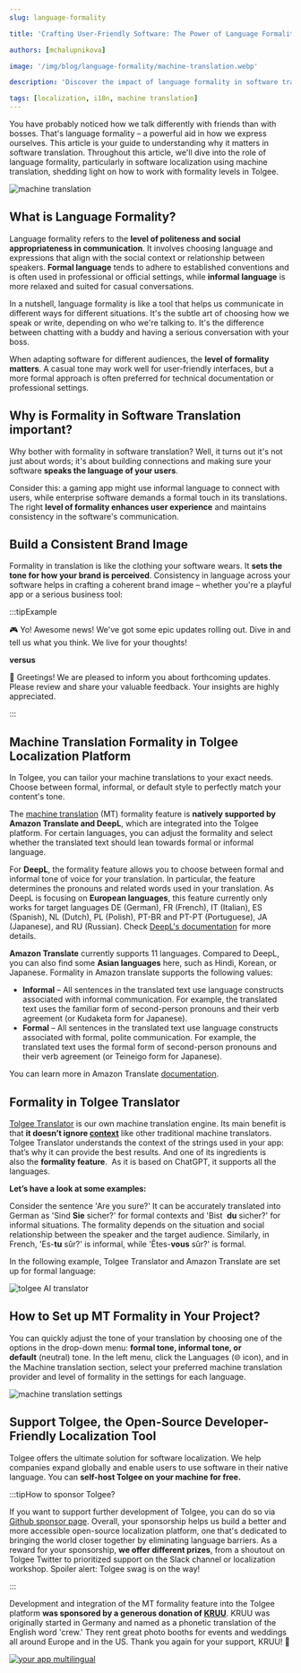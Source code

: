 ```yaml
---
slug: language-formality

title: 'Crafting User-Friendly Software: The Power of Language Formality'

authors: [mchalupnikova]

image: '/img/blog/language-formality/machine-translation.webp'

description: 'Discover the impact of language formality in software translation. Learn the importance of formality and craft user-friendly experience for global success.'

tags: [localization, i18n, machine translation]
---
```


You have probably noticed how we talk differently with friends than with bosses. That's language formality – a powerful aid in
how we express ourselves. This article is your guide to understanding why it matters in software translation. Throughout this
article, we'll dive into the role of language formality, particularly in software localization using machine translation,
shedding light on how to work with formality levels in Tolgee.

![machine translation](/img/blog/language-formality/machine-translation.webp)

<!--truncate-->

## What is Language Formality?

Language formality refers to the **level of politeness and social appropriateness in communication**. It involves choosing
language and expressions that align with the social context or relationship between speakers. **Formal language** tends to adhere
to established conventions and is often used in professional or official settings, while **informal language** is more relaxed
and suited for casual conversations.

In a nutshell, language formality is like a tool that helps us communicate in different ways for different situations. It's
the subtle art of choosing how we speak or write, depending on who we're talking to. It's the difference between chatting
with a buddy and having a serious conversation with your boss.

When adapting software for different audiences, the **level of formality matters**. A casual tone may work well for user-friendly
interfaces, but a more formal approach is often preferred for technical documentation or professional settings.

## Why is Formality in Software Translation important?

Why bother with formality in software translation? Well, it turns out it's not just about words; it's about building connections
and making sure your software **speaks the language of your users**.

Consider this: a gaming app might use informal language to connect with users, while enterprise software demands a formal touch
in its translations. The right **level of formality enhances user experience** and maintains consistency in the software's communication.

## Build a Consistent Brand Image

Formality in translation is like the clothing your software wears. It **sets the tone for how your brand is perceived**. Consistency
in language across your software helps in crafting a coherent brand image – whether you're a playful app or a serious business tool:

:::tipExample

🎮 Yo! Awesome news! We've got some epic updates rolling out. Dive in and tell us what you think. We live for your thoughts!

**versus**

🏢 Greetings! We are pleased to inform you about forthcoming updates. Please review and share your valuable feedback. Your insights
are highly appreciated.

:::

## Machine Translation Formality in Tolgee Localization Platform

In Tolgee, you can tailor your machine translations to your exact needs. Choose between formal, informal, or default style to perfectly
match your content's tone.

The [machine translation](/blog/machine-translation-in-tolgee) (MT) formality feature is **natively supported by Amazon Translate and DeepL**,
which are integrated into the Tolgee platform. For certain languages, you can adjust the formality and select whether the translated
text should lean towards formal or informal language.

For **DeepL**, the formality feature allows you to choose between formal and informal tone of voice for your translation. In particular,
the feature determines the pronouns and related words used in your translation. As DeepL is focusing on **European languages**, this
feature currently only works for target languages DE (German), FR (French), IT (Italian), ES (Spanish), NL (Dutch), PL (Polish),
PT-BR and PT-PT (Portuguese), JA (Japanese), and RU (Russian). Check [DeepL's documentation](https://www.deepl.com/docs-api/translate-text/request)
for more details.

**Amazon Translate** currently supports 11 languages. Compared to DeepL, you can also find some **Asian languages** here, such as Hindi, Korean,
or Japanese. Formality in Amazon translate supports the following values:

- **Informal** – All sentences in the translated text use language constructs associated with informal communication. For example, the translated
  text uses the familiar form of second-person pronouns and their verb agreement (or Kudaketa form for Japanese).
- **Formal** – All sentences in the translated text use language constructs associated with formal, polite communication. For example, the
  translated text uses the formal form of second-person pronouns and their verb agreement (or Teineigo form for Japanese).

You can learn more in Amazon Translate [documentation](https://docs.aws.amazon.com/translate/latest/dg/customizing-translations-formality.html#customizing-translations-formality-languages).

## Formality in Tolgee Translator

[Tolgee Translator](/blog/tolgee-ai-translator) is our own machine translation engine. Its main benefit is that **it doesn’t ignore
[context](/blog/context-gamechanger-localization)** like other traditional machine translators. Tolgee Translator understands the context
of the strings used in your app: that’s why it can provide the best results. And one of its ingredients is also the **formality feature**. 
As it is based on ChatGPT, it supports all the languages.

**Let’s have a look at some examples:**

Consider the sentence 'Are you sure?' It can be accurately translated into German as 'Sind **Sie** sicher?' for formal contexts and 'Bist 
**du** sicher?' for informal situations. The formality depends on the situation and social relationship between the speaker and the target
audience. Similarly, in French, 'Es-**tu** sûr?' is informal, while 'Êtes-**vous** sûr?' is formal.

In the following example, Tolgee Translator and Amazon Translate are set up for formal language:

![tolgee AI translator](/img/blog/language-formality/tolgee-translator.webp)

## How to Set up MT Formality in Your Project?

You can quickly adjust the tone of your translation by choosing one of the options in the drop-down menu: **formal tone, informal tone,
or default** (neutral) tone. In the left menu, click the Languages (🌐 icon), and in the Machine translation section, select your preferred
machine translation provider and level of formality in the settings for each language.

![machine translation settings](/img/blog/language-formality/machine-translation-settings.webp)

## Support Tolgee, the Open-Source Developer-Friendly Localization Tool

Tolgee offers the ultimate solution for software localization. We help companies expand globally and enable users to use software in
their native language. You can **self-host Tolgee on your machine for free.**

:::tipHow to sponsor Tolgee?

If you want to support further development of Tolgee, you can do so via [Github sponsor page](https://github.com/sponsors/tolgee).
Overall, your sponsorship helps us build a better and more accessible open-source localization platform, one that's dedicated to bringing
the world closer together by eliminating language barriers. As a reward for your sponsorship, **we offer different prizes**, from a shoutout
on Tolgee Twitter to prioritized support on the Slack channel or localization workshop. Spoiler alert: Tolgee swag is on the way!

:::

Development and integration of the MT formality feature into the Tolgee platform **was sponsored by a generous donation of
[KRUU](https://kruu.com/us/photo-booth-rental/)**. KRUU was originally started in Germany and named as a phonetic translation of the English
word 'crew.' They rent great photo booths for events and weddings all around Europe and in the US. Thank you again for your support, KRUU! 🙏

[![your app multilingual](/img/blog/whatspot-casestudy/banner-multilingual.png)](https://app.tolgee.io/sign_up)
